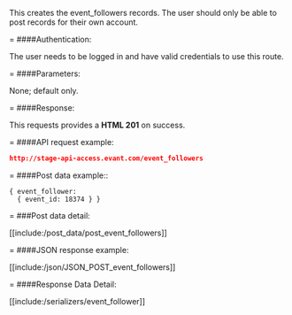 <!-- --- title: POST /event_followers -->

This creates the event_followers records. The user should only be able to post records for their own account.

=
####Authentication:

The user needs to be logged in and have valid credentials to use this route.

=
####Parameters:

None; default only.

=
####Response:

This requests provides a <strong>HTML 201</strong> on success.

=
####API request example:
```json
http://stage-api-access.evant.com/event_followers
```

=
####Post data example::
```
{ event_follower: 
  { event_id: 18374 } }
```
 
=
###Post data detail:

[[include:/post_data/post_event_followers]]

=
####JSON response example:

[[include:/json/JSON_POST_event_followers]]

=
####Response Data Detail:

[[include:/serializers/event_follower]]